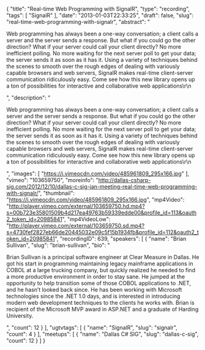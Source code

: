 {
  "title": "Real-time Web Programming with SignalR",
  "type": "recording",
  "tags": [
    "SignalR"
  ],
  "date": "2013-01-03T22:33:25",
  "draft": false,
  "slug": "real-time-web-programming-with-signalr",
  "abstract": "<p>Web programming has always been a one-way conversation; a client calls a server and the server sends a response. But what if you could go the other direction? What if your server could call your client directly? No more inefficient polling. No more waiting for the next server poll to get your data; the server sends it as soon as it has it. Using a variety of techniques behind the scenes to smooth over the rough edges of dealing with variously capable browsers and web servers, SignalR makes real-time client-server communication ridiculously easy. Come see how this new library opens up a ton of possibilities for interactive and collaborative web applications\r\n</p>",
  "description": "<p>Web programming has always been a one-way conversation; a client calls a server and the server sends a response. But what if you could go the other direction? What if your server could call your client directly? No more inefficient polling. No more waiting for the next server poll to get your data; the server sends it as soon as it has it. Using a variety of techniques behind the scenes to smooth over the rough edges of dealing with variously capable browsers and web servers, SignalR makes real-time client-server communication ridiculously easy. Come see how this new library opens up a ton of possibilities for interactive and collaborative web applications\r\n</p>",
  "images": [
    "https://i.vimeocdn.com/video/485961809_295x166.jpg"
  ],
  "vimeo": "103659750",
  "moreinfo": "http://dallas-csharp-sig.com/2012/12/10/dallas-c-sig-jan-meeting-real-time-web-programming-with-signalr/",
  "thumbnail": "https://i.vimeocdn.com/video/485961809_295x166.jpg",
  "mp4Video": "http://player.vimeo.com/external/103659750.hd.mp4?s=00b723e35801509b4d217ea49763b59339edde00&profile_id=113&oauth2_token_id=20985841",
  "mp4VideoLow": "http://player.vimeo.com/external/103659750.sd.mp4?s=4730fef2827eb66de20445032e09c5f15b1934fb&profile_id=112&oauth2_token_id=20985841",
  "recordingID": 639,
  "speakers": [
    {
      "name": "Brian Sullivan",
      "slug": "brian-sullivan",
      "bio": "<p>Brian Sullivan is a principal software engineer at Clear Measure in Dallas. He got his start in programming maintaining legacy mainframe applications in COBOL at a large trucking company, but quickly realized he needed to find a more productive environment in order to stay sane. He jumped at the opportunity to help transition some of those COBOL applications to .NET, and he hasn’t looked back since. He has been working with Microsoft technologies since the .NET 1.0 days, and is interested in introducing modern web development techniques to the clients he works with. Brian is recipient of the Microsoft MVP award in ASP.NET and a graduate of Harding University.</p>",
      "count": 12
    }
  ],
  "ugtvtags": [
    {
      "name": "SignalR",
      "slug": "signalr",
      "count": 4
    }
  ],
  "meetups": [
    {
      "name": "Dallas C# SIG",
      "slug": "dallas-c-sig",
      "count": 12
    }
  ]
}